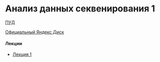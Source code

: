 # Анализ данных секвенирования 1
  
[ПУД](https://www.hse.ru/edu/courses/900084636)

[Официальный Яндекс Диск]()
      
#### Лекции
- [Лекция 1]()
